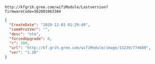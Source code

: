 `http://kfgrih.gree.com/wifiModule/Lastversion?firmwareCode=362001063384`

```json
{
  "CreateDate": "2020-12-03 01:29:49",
  "commProtVer": "",
  "desc": "ota",
  "forcedUpgrade": 0,
  "r": 200,
  "url": "http://kf.grih.gree.com/wifiModule/image/13239/774680",
  "ver": "1.20"
}
```